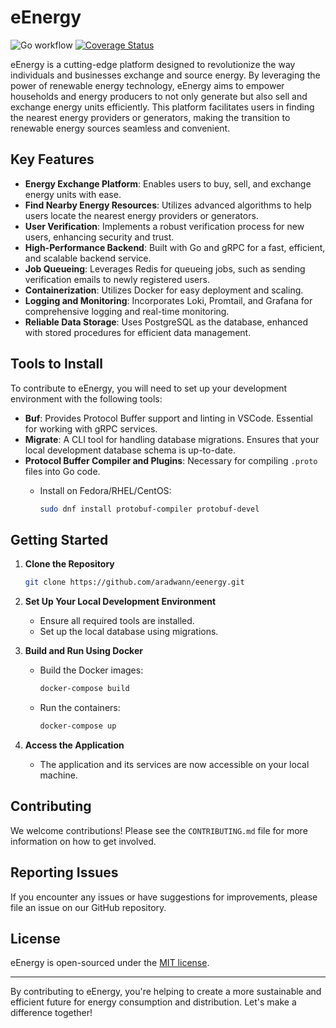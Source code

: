 # eEnergy

![Go workflow](https://github.com/aradwann/eenergy/actions/workflows/test.yml/badge.svg)
[![Coverage Status](https://coveralls.io/repos/github/aradwann/eenergy/badge.svg?branch=main)](https://coveralls.io/github/aradwann/eenergy?branch=main)

eEnergy is a cutting-edge platform designed to revolutionize the way individuals and businesses exchange and source energy. By leveraging the power of renewable energy technology, eEnergy aims to empower households and energy producers to not only generate but also sell and exchange energy units efficiently. This platform facilitates users in finding the nearest energy providers or generators, making the transition to renewable energy sources seamless and convenient.

## Key Features

- **Energy Exchange Platform**: Enables users to buy, sell, and exchange energy units with ease.
- **Find Nearby Energy Resources**: Utilizes advanced algorithms to help users locate the nearest energy providers or generators.
- **User Verification**: Implements a robust verification process for new users, enhancing security and trust.
- **High-Performance Backend**: Built with Go and gRPC for a fast, efficient, and scalable backend service.
- **Job Queueing**: Leverages Redis for queueing jobs, such as sending verification emails to newly registered users.
- **Containerization**: Utilizes Docker for easy deployment and scaling.
- **Logging and Monitoring**: Incorporates Loki, Promtail, and Grafana for comprehensive logging and real-time monitoring.
- **Reliable Data Storage**: Uses PostgreSQL as the database, enhanced with stored procedures for efficient data management.

## Tools to Install

To contribute to eEnergy, you will need to set up your development environment with the following tools:

- **Buf**: Provides Protocol Buffer support and linting in VSCode. Essential for working with gRPC services.
- **Migrate**: A CLI tool for handling database migrations. Ensures that your local development database schema is up-to-date.
- **Protocol Buffer Compiler and Plugins**: Necessary for compiling `.proto` files into Go code.
  - Install on Fedora/RHEL/CentOS:

    ```bash
    sudo dnf install protobuf-compiler protobuf-devel
    ```

## Getting Started

1. **Clone the Repository**

    ```bash
    git clone https://github.com/aradwann/eenergy.git
    ```

2. **Set Up Your Local Development Environment**
    - Ensure all required tools are installed.
    - Set up the local database using migrations.

3. **Build and Run Using Docker**
    - Build the Docker images:

      ```bash
      docker-compose build
      ```

    - Run the containers:

      ```bash
      docker-compose up
      ```

4. **Access the Application**
    - The application and its services are now accessible on your local machine.

## Contributing

We welcome contributions! Please see the `CONTRIBUTING.md` file for more information on how to get involved.

## Reporting Issues

If you encounter any issues or have suggestions for improvements, please file an issue on our GitHub repository.

## License

eEnergy is open-sourced under the [MIT license](LICENSE).

---

By contributing to eEnergy, you're helping to create a more sustainable and efficient future for energy consumption and distribution. Let's make a difference together!
